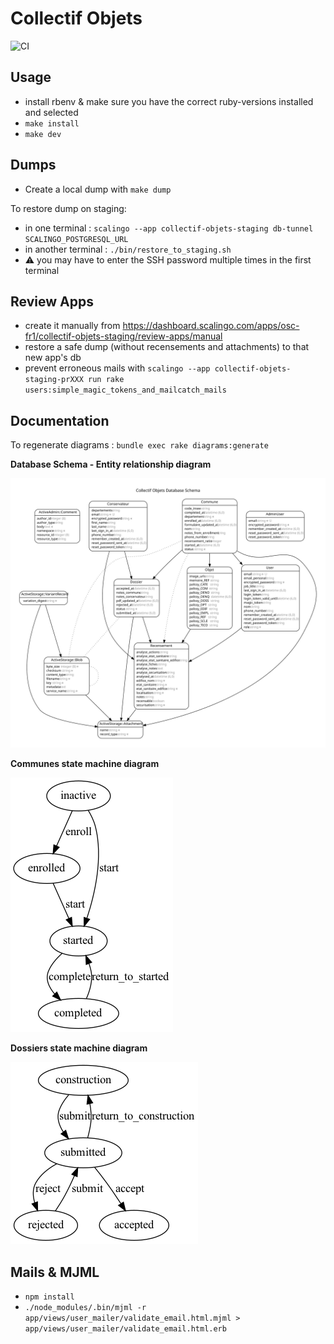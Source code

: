 # Collectif Objets

![CI](https://github.com/adipasquale/collectif-objets/actions/workflows/ci.yml/badge.svg)

## Usage

- install rbenv & make sure you have the correct ruby-versions installed and selected
- `make install`
- `make dev`

## Dumps

- Create a local dump with `make dump`

To restore dump on staging:

- in one terminal : `scalingo --app collectif-objets-staging db-tunnel SCALINGO_POSTGRESQL_URL`
- in another terminal : `./bin/restore_to_staging.sh`
- ⚠️ you may have to enter the SSH password multiple times in the first terminal

## Review Apps

- create it manually from https://dashboard.scalingo.com/apps/osc-fr1/collectif-objets-staging/review-apps/manual
- restore a safe dump (without recensements and attachments) to that new app's db
- prevent erroneous mails with `scalingo --app collectif-objets-staging-prXXX run rake users:simple_magic_tokens_and_mailcatch_mails`

## Documentation

To regenerate diagrams : `bundle exec rake diagrams:generate`

**Database Schema - Entity relationship diagram**

![](/doc/entity-relationship-diagram.svg)

**Communes state machine diagram**

![](/doc/commune_state_machine_diagram.png)

**Dossiers state machine diagram**

![](/doc/dossier_state_machine_diagram.png)


## Mails & MJML

- `npm install`
- `./node_modules/.bin/mjml -r app/views/user_mailer/validate_email.html.mjml > app/views/user_mailer/validate_email.html.erb`
